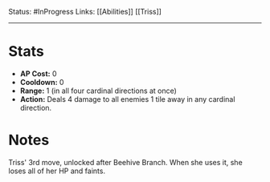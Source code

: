 Status: #InProgress 
Links: [[Abilities]] [[Triss]]
___
# Stats
- **AP Cost:** 0
- **Cooldown:** 0
- **Range:** 1 (in all four cardinal directions at once)
- **Action:** Deals 4 damage to all enemies 1 tile away in any cardinal direction.

# Notes

Triss' 3rd move, unlocked after Beehive Branch. When she uses it, she loses all of her HP and faints.